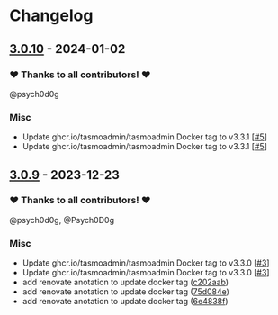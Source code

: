 # Changelog

## [3.0.10](https://github.com/CrystalNET-org/helm-tasmo-admin/releases/tag/3.0.10) - 2024-01-02

### ❤️ Thanks to all contributors! ❤️

@psych0d0g

### Misc

- Update ghcr.io/tasmoadmin/tasmoadmin Docker tag to v3.3.1 [[#5](https://github.com/CrystalNET-org/helm-tasmo-admin/pull/5)]
- Update ghcr.io/tasmoadmin/tasmoadmin Docker tag to v3.3.1 [[#5](https://github.com/CrystalNET-org/helm-tasmo-admin/pull/5)]

## [3.0.9](https://github.com/CrystalNET-org/helm-tasmo-admin/releases/tag/3.0.9) - 2023-12-23

### ❤️ Thanks to all contributors! ❤️

@psych0d0g, @Psych0D0g

### Misc

- Update ghcr.io/tasmoadmin/tasmoadmin Docker tag to v3.3.0 [[#3](https://github.com/CrystalNET-org/helm-tasmo-admin/pull/3)]
- Update ghcr.io/tasmoadmin/tasmoadmin Docker tag to v3.3.0 [[#3](https://github.com/CrystalNET-org/helm-tasmo-admin/pull/3)]
- add renovate anotation to update docker tag ([c202aab](https://github.com/CrystalNET-org/helm-tasmo-admin/commit/c202aaba8450b56b5ee3e467f64bce0ae8841529))
- add renovate anotation to update docker tag ([75d084e](https://github.com/CrystalNET-org/helm-tasmo-admin/commit/75d084e9c502d1d37020d65ea56518697f167ceb))
- add renovate anotation to update docker tag ([6e4838f](https://github.com/CrystalNET-org/helm-tasmo-admin/commit/6e4838feffce908d74ab019407d0c769e4238870))
